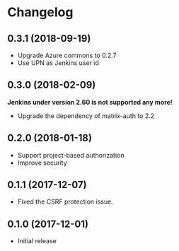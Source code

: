 # Changelog

## 0.3.1 (2018-09-19)
* Upgrade Azure commons to 0.2.7
* Use UPN as Jenkins user id

## 0.3.0 (2018-02-09)
**Jenkins under version 2.60 is not supported any more!**
* Upgrade the dependency of matrix-auth to 2.2

## 0.2.0 (2018-01-18)
* Support project-based authorization
* Improve security

## 0.1.1 (2017-12-07)
* Fixed the CSRF protection issue.

## 0.1.0 (2017-12-01)
* Initial release
